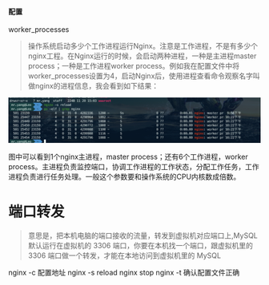 #### 配置
worker_processes
> 操作系统启动多少个工作进程运行Nginx。注意是工作进程，不是有多少个nginx工程。在Nginx运行的时候，会启动两种进程，一种是主进程master process；一种是工作进程worker process。例如我在配置文件中将worker_processes设置为4，启动Nginx后，使用进程查看命令观察名字叫做nginx的进程信息，我会看到如下结果：

![1.png](./imgs/nginx/1.png)

图中可以看到1个nginx主进程，master process；还有6个工作进程，worker process。主进程负责监控端口，协调工作进程的工作状态，分配工作任务，工作进程负责进行任务处理。一般这个参数要和操作系统的CPU内核数成倍数。

# 端口转发
> 意思是，把本机电脑的端口接收的流量，转发到虚拟机对应端口上,MySQL 默认运行在虚拟机的 3306 端口，你要在本机找一个端口，跟虚拟机里的 3306 端口做一个转发，才能在本地访问到虚拟机里的 MySQL

nginx -c 配置地址
nginx -s reload
nginx stop
nginx -t 确认配置文件正确